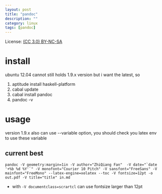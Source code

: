 ```yaml
---
layout: post
title: "pandoc"
description: ""
category: linux
tags: [pandoc]
---
```


License: [(CC 3.0) BY-NC-SA](http://creativecommons.org/licenses/by-nc-sa/3.0/)

# install
ubuntu 12.04 cannot still holds 1.9.x version but i want the latest, so
1. aptitude install haskell-platform
1. cabal update
1. cabal install pandoc
1. pandoc -v

# usage
version 1.9.x also can use  --variable option, you should check you latex env to use these variable
## current best

    pandoc -V geometry:margin=1in -V author="ZhiQiang Fan"  -V date="`date '+%b %d %Y'`" -V monofont="Courier 10 Pitch" -V sansfont="FreeSans" -V mainfont="FreeMono" --latex-engine=xelatex --toc -V fontsize=12pt -o out.pdf -V title="title" in.md

* with `-V documentclass=scrartcl` can use fontsize larger than 12pt

